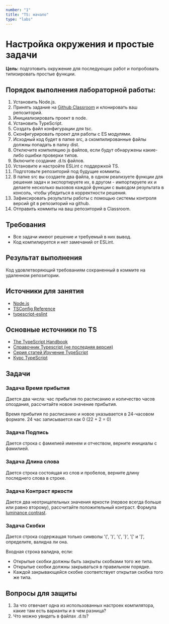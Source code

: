 ```yaml
---
number: "1"
title: "TS: начало"
type: "labs"
---
```


# Настройка окружения и простые задачи

**Цель:** подготовить окружение для последующих работ и попробовать типизировать простые функции.

## Порядок выполнения лабораторной работы:

1. Установить Node.js.
1. Принять задание на [Github Classroom](https://classroom.github.com/a/J5iSr--0) и клонировать ваш репозиторий.
1. Инициализировать проект в node.
1. Установить TypeScript.
1. Создать файл конфигурации для tsc.
1. Сконфигурировать проект для работы с ES модулями.
1. Исходный код будет в папке src, а скомпилированные файлы должны попадать в папку dist.
1. Отключите компиляцию js файлов, если будут обнаружены какие-либо ошибки проверки типов.
1. Включите создание .d.ts файлов.
1. Установите и настройте ESLint c поддержкой TS.
1. Подготовьте репозиторий под будущие коммиты.
1. В папке src вы создаете два файла, в одном реализуете функции для решения задач и экспортируете их, в другом - импортируете их и делаете несколько вызовов каждой функции с выводом результата в консоль, чтобы убедиться в корректности решения.
1. Зафиксировать результаты работы с помощью системы контроля версий git в репозиторий на github.
1. Отправить коммиты на ваш репозиторий в Classroom.

## Требования

- Все задачи имеют решение и требуемый в них вывод.
- Код компилируется и нет замечаний от ESLint.

## Результат выполнения

Код удовлетворяющий требованиям сохраненный в коммите на удаленном репозитории.

## Источники для занятия

- [Node.js](https://nodejs.org/en)
- [TSConfig Reference](https://www.typescriptlang.org/tsconfig/)
- [typescript-eslint](https://typescript-eslint.io/getting-started)

## Основные источники по TS

- [The TypeScript Handbook](https://www.typescriptlang.org/docs/handbook/intro.html)
- [Справочник Typescript (не последняя версия)](https://scriptdev.ru/)
- [Серия статей Изучение TypeScript](https://habr.com/ru/articles/663964/)
- [Курс TypeScript](https://code-basics.com/ru/languages/typescript)

## Задачи

### Задача Время прибытия

Дается два числа: час прибытия по расписанию и количество часов опоздания, рассчитайте новое значение прибытия.

Время прибытия по расписанию и новое указывается в 24-часовом формате. 24 час записывается как 0 (22 + 2 = 0)

### Задача Подпись

Дается строка с фамилией именем и отчеством, верните инициалы с фамилией.

### Задача Длина слова

Дается строка состоящая из слов и пробелов, верните длину последнего слова в строке.

### Задача Контраст яркости

Дается два неотрицательных значения яркости (первое всегда больше или равно второму), рассчитайте положительный контраст. Формула [luminance contrast](https://cie.co.at/eilvterm/17-22-091).

### Задача Скобки

Дается строка содержащая только символы '(', ')', '{', '}', '[' и ']', определите, валидна ли она.

Входная строка валидна, если:

- Открытые скобки должны быть закрыты скобками того же типа.
- Открытые скобки должны закрываться в правильном порядке.
- Каждой закрывающейся скобке соответствует открытая скобка того же типа.

## Вопросы для защиты

1. За что отвечает одна из использованных настроек компилятора, какие там есть варианты и в чем разница?
1. Что можно увидеть в файлах .d.ts?
